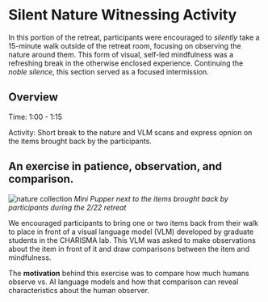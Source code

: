 # Silent Nature Witnessing Activity

In this portion of the retreat, participants were encouraged to _silently_ take a 15-minute walk outside of the retreat room, focusing on observing the nature around them. This form of visual, self-led mindfulness was a refreshing break in the otherwise enclosed experience. Continuing the _noble silence_, this section served as a focused intermission.

## Overview

Time: 1:00 - 1:15

Activity: Short break to the nature and VLM scans and express opnion on the items brought back by the participants. 

## An exercise in patience, observation, and comparison.

![nature collection](../../moreInfo/media/Feb2Retreat/nature.JPG)
_Mini Pupper next to the items brought back by participants during the 2/22 retreat_

We encouraged participants to bring one or two items back from their walk to place in front of a visual language model (VLM) developed by graduate students in the CHARISMA lab. This VLM was asked to make observations about the item in front of it and draw comparisons between the item and mindfulness.

The **motivation** behind this exercise was to compare how much humans observe vs. AI language models and how that comparison can reveal characteristics about the human observer. 
